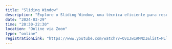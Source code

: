 ```yaml
---
title: "Sliding Window"
description: "Explore o Sliding Window, uma técnica eficiente para resolver problemas de intervalos em arrays e strings. Descubra seus conceitos e como aplicá-la para otimizar soluções computacionais!"
date: "2024-03-29"
time: "20:30-22:30"
location: "Online via Zoom"
type: "online"
registrationLink: "https://www.youtube.com/watch?v=OvIJw1AMNzI&list=PLl10TyPY67Jgbh4QdRlRKr-7PjB9i5hWg"
---
```

